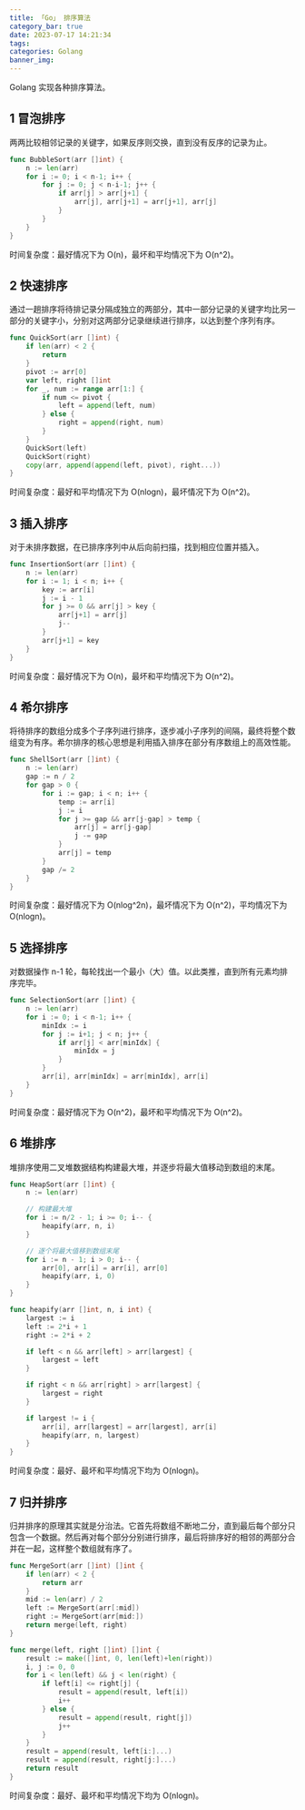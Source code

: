 ```yaml
---
title: 「Go」 排序算法
category_bar: true
date: 2023-07-17 14:21:34
tags:
categories: Golang
banner_img:
---
```


Golang 实现各种排序算法。

<!-- more -->

## 1 冒泡排序

两两比较相邻记录的关键字，如果反序则交换，直到没有反序的记录为止。

```go
func BubbleSort(arr []int) {
    n := len(arr)
    for i := 0; i < n-1; i++ {
        for j := 0; j < n-i-1; j++ {
            if arr[j] > arr[j+1] {
                arr[j], arr[j+1] = arr[j+1], arr[j]
            }
        }
    }
}
```
时间复杂度：最好情况下为 O(n)，最坏和平均情况下为 O(n^2)。

## 2 快速排序

通过一趟排序将待排记录分隔成独立的两部分，其中一部分记录的关键字均比另一部分的关键字小，分别对这两部分记录继续进行排序，以达到整个序列有序。

```go
func QuickSort(arr []int) {
    if len(arr) < 2 {
        return
    }
    pivot := arr[0]
    var left, right []int
    for _, num := range arr[1:] {
        if num <= pivot {
            left = append(left, num)
        } else {
            right = append(right, num)
        }
    }
    QuickSort(left)
    QuickSort(right)
    copy(arr, append(append(left, pivot), right...))
}
```
时间复杂度：最好和平均情况下为 O(nlogn)，最坏情况下为 O(n^2)。

## 3 插入排序

对于未排序数据，在已排序序列中从后向前扫描，找到相应位置并插入。

```go
func InsertionSort(arr []int) {
    n := len(arr)
    for i := 1; i < n; i++ {
        key := arr[i]
        j := i - 1
        for j >= 0 && arr[j] > key {
            arr[j+1] = arr[j]
            j--
        }
        arr[j+1] = key
    }
}
```
时间复杂度：最好情况下为 O(n)，最坏和平均情况下为 O(n^2)。

## 4 希尔排序

将待排序的数组分成多个子序列进行排序，逐步减小子序列的间隔，最终将整个数组变为有序。希尔排序的核心思想是利用插入排序在部分有序数组上的高效性能。

```go
func ShellSort(arr []int) {
    n := len(arr)
    gap := n / 2
    for gap > 0 {
        for i := gap; i < n; i++ {
            temp := arr[i]
            j := i
            for j >= gap && arr[j-gap] > temp {
                arr[j] = arr[j-gap]
                j -= gap
            }
            arr[j] = temp
        }
        gap /= 2
    }
}
```
时间复杂度：最好情况下为 O(nlog^2n)，最坏情况下为 O(n^2)，平均情况下为 O(nlogn)。

## 5 选择排序

对数据操作 n-1 轮，每轮找出一个最小（大）值。以此类推，直到所有元素均排序完毕。

```go
func SelectionSort(arr []int) {
    n := len(arr)
    for i := 0; i < n-1; i++ {
        minIdx := i
        for j := i+1; j < n; j++ {
            if arr[j] < arr[minIdx] {
                minIdx = j
            }
        }
        arr[i], arr[minIdx] = arr[minIdx], arr[i]
    }
}
```
时间复杂度：最好情况下为 O(n^2)，最坏和平均情况下为 O(n^2)。

## 6 堆排序

堆排序使用二叉堆数据结构构建最大堆，并逐步将最大值移动到数组的末尾。

```go
func HeapSort(arr []int) {
    n := len(arr)

    // 构建最大堆
    for i := n/2 - 1; i >= 0; i-- {
        heapify(arr, n, i)
    }

    // 逐个将最大值移到数组末尾
    for i := n - 1; i > 0; i-- {
        arr[0], arr[i] = arr[i], arr[0]
        heapify(arr, i, 0)
    }
}

func heapify(arr []int, n, i int) {
    largest := i
    left := 2*i + 1
    right := 2*i + 2

    if left < n && arr[left] > arr[largest] {
        largest = left
    }

    if right < n && arr[right] > arr[largest] {
        largest = right
    }

    if largest != i {
        arr[i], arr[largest] = arr[largest], arr[i]
        heapify(arr, n, largest)
    }
}
```
时间复杂度：最好、最坏和平均情况下均为 O(nlogn)。

## 7 归并排序

归并排序的原理其实就是分治法。它首先将数组不断地二分，直到最后每个部分只包含一个数据。然后再对每个部分分别进行排序，最后将排序好的相邻的两部分合并在一起，这样整个数组就有序了。

```go
func MergeSort(arr []int) []int {
    if len(arr) < 2 {
        return arr
    }
    mid := len(arr) / 2
    left := MergeSort(arr[:mid])
    right := MergeSort(arr[mid:])
    return merge(left, right)
}

func merge(left, right []int) []int {
    result := make([]int, 0, len(left)+len(right))
    i, j := 0, 0
    for i < len(left) && j < len(right) {
        if left[i] <= right[j] {
            result = append(result, left[i])
            i++
        } else {
            result = append(result, right[j])
            j++
        }
    }
    result = append(result, left[i:]...)
    result = append(result, right[j:]...)
    return result
}
```
时间复杂度：最好、最坏和平均情况下均为 O(nlogn)。
